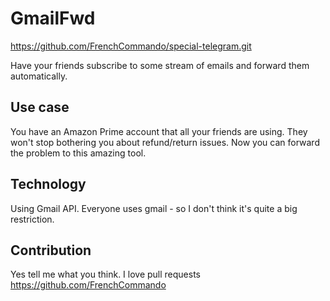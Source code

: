 # GmailFwd
https://github.com/FrenchCommando/special-telegram.git

Have your friends subscribe to some stream of emails and forward them automatically.

## Use case
You have an Amazon Prime account that all your friends are using.
They won't stop bothering you about refund/return issues.
Now you can forward the problem to this amazing tool.

## Technology
Using Gmail API.
Everyone uses gmail - so I don't think it's quite a big restriction.

## Contribution
Yes tell me what you think.
I love pull requests
https://github.com/FrenchCommando
